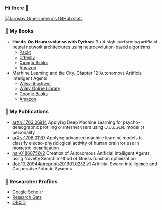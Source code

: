 ### Hi there 👋
[![Iaroslav Omelianenko's GitHub stats](https://github-readme-stats.vercel.app/api?username=yaricom&count_private=true&show_icons=true&theme=dracula)](https://github.com/yaricom/github-readme-stats)

### 📖 My Books

- **Hands-On Neuroevolution with Python:** Build high-performing artificial neural network architectures using neuroevolution-based algorithms
  - [Packt](https://www.packtpub.com/product/hands-on-neuroevolution-with-python/9781838824914)
  - [O’Reilly](https://www.oreilly.com/library/view/hands-on-neuroevolution-with/9781838824914/)
  - [Google Books](https://books.google.com/books?id=iiLHDwAAQBAJ&printsec=frontcover&dq=Hands-On+Neuroevolution+with+Python&hl=en&sa=X&redir_esc=y#v=onepage&q=Hands-On%20Neuroevolution%20with%20Python&f=false)
  - [Amazon](https://www.amazon.com/Hands-Neuroevolution-Python-high-performing-neuroevolution-based/dp/183882491X/ref=tmm_pap_swatch_0?_encoding=UTF8&qid=1658229322&sr=)
- Machine Learning and the City. Chapter 12 Autonomous Artificial Intelligent Agents
  - [Wiley-Blackwell](https://www.wiley.com/en-gb/Machine+Learning+and+the+City%3A+Applications+in+Architecture+and+Urban+Design-p-9781119749639)
  - [Wiley Online Library](https://onlinelibrary.wiley.com/doi/10.1002/9781119815075.ch21)
  - [Google Books](https://books.google.com/books/about/Machine_Learning_and_the_City.html?id=phh1EAAAQBAJ&printsec=frontcover&source=kp_read_button&hl=en&redir_esc=y#v=onepage&q&f=false)
  - [Amazon](https://www.amazon.com/Machine-Learning-City-Applications-Architecture/dp/1119749638/ref=tmm_pap_swatch_0?_encoding=UTF8&qid=&sr=)
  

### 📑 My Publications

- [arXiv:1703.06914](https://arxiv.org/abs/1703.06914) Applying Deep Machine Learning for psycho-demographic profiling of Internet users using O.C.E.A.N. model of personality
- [arXiv:1708.01167](https://arxiv.org/abs/1708.01167) Applying advanced machine learning models to classify electro-physiological activity of human brain for use in biometric identification
- [hal-01868756v2](https://hal.science/hal-01868756) Creation of Autonomous Artificial Intelligent Agents using Novelty Search method of fitness function optimization
- [doi: 10.20944/preprints201901.0282.v1](https://www.preprints.org/manuscript/201901.0282/v1) Artificial Swarm Intelligence and Cooperative Robotic Systems


### 🔭 Researcher Profiles

- [Google Scholar](https://scholar.google.com.ua/citations?user=Ol0asEUAAAAJ&hl=en)
- [Research Gate](https://www.researchgate.net/profile/Iaroslav-Omelianenko/publications)
- [ORCID](https://orcid.org/0000-0002-2190-5664)

<!--
**yaricom/yaricom** is a ✨ _special_ ✨ repository because its `README.md` (this file) appears on your GitHub profile.

Here are some ideas to get you started:

- 🔭 I’m currently working on ...
- 🌱 I’m currently learning ...
- 👯 I’m looking to collaborate on ...
- 🤔 I’m looking for help with ...
- 💬 Ask me about ...
- 📫 How to reach me: ...
- 😄 Pronouns: ...
- ⚡ Fun fact: ...
-->
